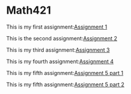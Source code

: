 # Math421
This is my first assignment:[Assignment 1](Assignment1.html)

This is the second assignment:[Assignment 2](assignment2.html)

This is my third assignment:[Assignment 3](Assignment3.html)

This is my fourth assignment:[Assignment 4](assignment4.html)

This is my fifth assignment:[Assignment 5 part 1](assignment5_part1.html)

This is my fifth assignment:[Assignment 5 part 2](assignment5_part2.html)
